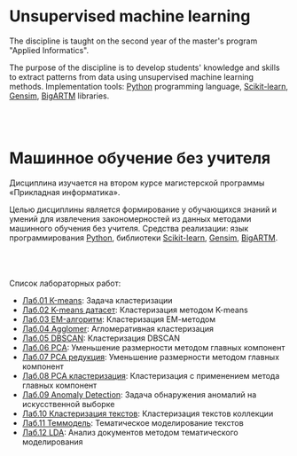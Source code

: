 # Unsupervised machine learning

The discipline is taught on the second year of the master's program "Applied Informatics".

The purpose of the discipline is to develop students' knowledge and skills to extract patterns from data using unsupervised machine learning methods. Implementation tools: [Python](https://en.wikipedia.org/wiki/Python_(programming_language)) programming language, [Scikit-learn](https://en.wikipedia.org/wiki/Scikit-learn), [Gensim](https://en.wikipedia.org/wiki/Gensim), [BigARTM](http://www.machinelearning.ru/wiki/index.php?title=BigARTM) libraries.

<br><br>
# Машинное обучение без учителя

Дисциплина изучается на втором курсе магистерской программы «Прикладная информатика».

Целью дисциплины является формирование у обучающихся знаний и умений для извлечения закономерностей из данных методами машинного обучения без учителя. Средства реализации: язык программирования [Python](https://en.wikipedia.org/wiki/Python_(programming_language)), библиотеки [Scikit-learn](https://en.wikipedia.org/wiki/Scikit-learn), [Gensim](https://en.wikipedia.org/wiki/Gensim), [BigARTM](http://www.machinelearning.ru/wiki/index.php?title=BigARTM).

<br><br>
<br>Список лабораторных работ:</b>
* [Лаб.01 К-means](https://github.com/emjeepro/Unsupervised-machine-learning/blob/main/lab_01.ipynb): Задача кластеризации
* [Лаб.02 K-means датасет](https://github.com/emjeepro/Unsupervised-machine-learning/blob/main/lab_02.ipynb): Кластеризация методом K-means
* [Лаб.03 EM-алгоритм](https://github.com/emjeepro/Unsupervised-machine-learning/blob/main/lab_03.ipynb): Кластеризация ЕМ-методом
* [Лаб.04 Agglomer](https://github.com/emjeepro/Unsupervised-machine-learning/blob/main/lab_04.ipynb): Агломеративная кластеризация
* [Лаб.05 DBSCAN](https://github.com/emjeepro/Unsupervised-machine-learning/blob/main/lab_05.ipynb): Кластеризация DBSCAN
* [Лаб.06 PCA](https://github.com/emjeepro/Unsupervised-machine-learning/blob/main/lab_06.ipynb): Уменьшение размерности методом главных компонент
* [Лаб.07 PCA редукция](https://github.com/emjeepro/Unsupervised-machine-learning/blob/main/lab_07.ipynb): Уменьшение размерности методом главных компонент
* [Лаб.08 PCA кластеризация](https://github.com/emjeepro/Unsupervised-machine-learning/blob/main/lab_08.ipynb): Кластеризация с применением метода главных компонент
* [Лаб.09 Anomaly Detection](https://github.com/emjeepro/Unsupervised-machine-learning/blob/main/lab_09.ipynb): Задача обнаружения аномалий на искусственной выборке
* [Лаб.10 Кластеризация текстов](https://github.com/emjeepro/Unsupervised-machine-learning/blob/main/lab_10.ipynb): Кластеризация текстов коллекции
* [Лаб.11 Теммодель](https://github.com/emjeepro/Unsupervised-machine-learning/blob/main/lab_11.ipynb): Тематическое моделирование текстов
* [Лаб.12 LDA](https://github.com/emjeepro/Unsupervised-machine-learning/blob/main/lab_12.ipynb): Анализ документов методом тематического моделирования

